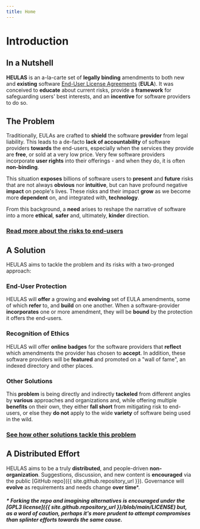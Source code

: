 ```yaml
---
title: Home
---
```


# Introduction

## In a Nutshell

__HEULAS__ is an a-la-carte set of __legally binding__ amendments to both new and __existing__ software [End-User License Agreements](https://en.wikipedia.org/wiki/End-user_license_agreement) (__EULA__). It was conceived to __educate__ about current risks, provide a __framework__ for safeguarding users' best interests, and an __incentive__ for software providers to do so.

## The Problem

Traditionally, EULAs are crafted to __shield__ the software __provider__ from legal liability. This leads to a de-facto __lack of accountability__ of software providers __towards__ the end-users, especially when the services they provide are __free__, or sold at a very low price. Very few software providers incorporate __user rights__ into their offerings - and when they do, it is often __non-binding__.

This situation __exposes__ billions of software users to __present__ and __future__ risks that are not always __obvious__ nor __intuitive__, but can have profound negative __impact__ on people's lives. These risks and their impact __grow__ as we become more __dependent__ on, and integrated with, __technology__.

From this background, a __need__ arises to reshape the narrative of software into a more __ethical__, __safer__ and, ultimately, __kinder__ direction.

### [Read more about the risks to end-users](./risks)

## A Solution

HEULAS aims to tackle the problem and its risks with a two-pronged approach:

### End-User Protection

HEULAS will __offer__ a growing and __evolving__ set of EULA amendments, some of which __refer__ to, and __build__ on one another. When a software-provider __incorporates__ one or more amendment, they will be __bound__ by the protection it offers the end-users.

### Recognition of Ethics

HEULAS will offer __online badges__ for the software providers that __reflect__ which amendments the provider has chosen to __accept__. In addition, these software providers will be __featured__ and promoted on a "wall of fame", an indexed directory and other places.

### Other Solutions

This __problem__ is being directly and indirectly __tackeled__ from different angles by __various__ approaches and organizations and, while offering multiple __benefits__ on their own, they either __fall short__ from mitigating risk to end-users, or else they __do not__ apply to the wide __variety__ of software being used in the wild.

### [See how other solutions tackle this problem](./other_solutions)

## A Distributed Effort

HEULAS aims to be a truly __distributed__, and people-driven __non-organization__. Suggestions, discussion, and new content is __encouraged__ via the public [GitHub repo]({{ site.github.repository_url }}). Governance will __evolve__ as requirements and needs change __over time__*.

##### \* Forking the repo and imagining alternatives is encouraged under the [GPL3 license]({{ site.github.repository_url }}/blob/main/LICENSE) but, as a word of caution, perhaps it's more prudent to attempt compromises than splinter efforts towards the same cause.